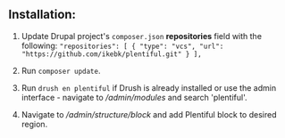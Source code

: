 ## Installation:

1. Update Drupal project's `composer.json` **repositories** field with the following:
  `"repositories": [
      {
          "type": "vcs",
          "url": "https://github.com/ikebk/plentiful.git"
      }
  ],`

2. Run `composer update`.

3. Run `drush en plentiful` if Drush is already installed or use the admin interface - navigate to */admin/modules* and search 'plentiful'.

4. Navigate to */admin/structure/block* and add Plentiful block to desired region.